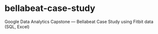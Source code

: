 # bellabeat-case-study
Google Data Analytics Capstone — Bellabeat Case Study using Fitbit data (SQL, Excel)
